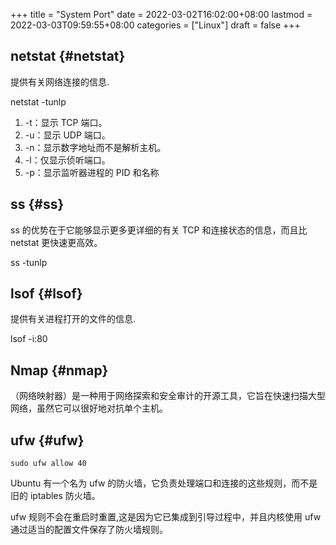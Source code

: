+++
title = "System Port"
date = 2022-03-02T16:02:00+08:00
lastmod = 2022-03-03T09:59:55+08:00
categories = ["Linux"]
draft = false
+++

## netstat {#netstat}

提供有关网络连接的信息.

netstat -tunlp

1.  -t：显示 TCP 端口。
2.  -u：显示 UDP 端口。
3.  -n：显示数字地址而不是解析主机。
4.  -l：仅显示侦听端口。
5.  -p：显示监听器进程的 PID 和名称


## ss {#ss}

ss 的优势在于它能够显示更多更详细的有关 TCP 和连接状态的信息，而且比 netstat 更快速更高效。

ss -tunlp


## lsof {#lsof}

提供有关进程打开的文件的信息.

lsof -i:80


## Nmap {#nmap}

（网络映射器）是一种用于网络探索和安全审计的开源工具，它旨在快速扫描大型网络，虽然它可以很好地对抗单个主机。


## ufw {#ufw}

`sudo ufw allow 40`

Ubuntu 有一个名为 ufw 的防火墙，它负责处理端口和连接的这些规则，而不是旧的 iptables 防火墙。

ufw 规则不会在重启时重置,这是因为它已集成到引导过程中，并且内核使用 ufw 通过适当的配置文件保存了防火墙规则。